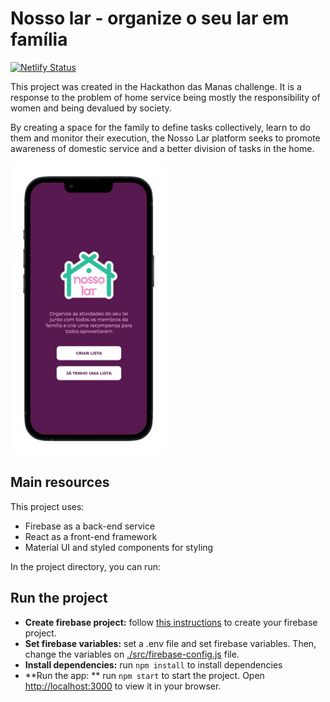 # Nosso lar - organize o seu lar em família
[![Netlify Status](https://api.netlify.com/api/v1/badges/81006ea6-f2e3-4af8-bb6d-cf04a9127014/deploy-status)](https://app.netlify.com/sites/nossolar/deploys)

This project was created in the Hackathon das Manas challenge. It is a response to the problem of home service being mostly the responsibility of women and being devalued by society. 

By creating a space for the family to define tasks collectively, learn to do them and monitor their execution, the Nosso Lar platform seeks to promote awareness of domestic service and a better division of tasks in the home.

<img src="https://github.com/raiane-honorato/hackathon-manas-22/blob/master/iphone-frame.png" width="250" alt="application phone frame">

## Main resources
This project uses:
* Firebase as a back-end service
* React as a front-end framework
* Material UI and styled components for styling

In the project directory, you can run:

## Run the project
* **Create firebase project:** follow [this instructions](https://firebase.google.com/docs/web/setup?authuser=0&hl=pt) to create your firebase project.
* **Set firebase variables:** set a .env file and set firebase variables. Then, change the variables on [./src/firebase-config.js](https://github.com/raiane-honorato/hackathon-manas-22/blob/master/src/firebase-config.js) file.
* **Install dependencies:** run `npm install` to install dependencies
* **Run the app: ** run `npm start` to start the project. Open [http://localhost:3000](http://localhost:3000) to view it in your browser.



